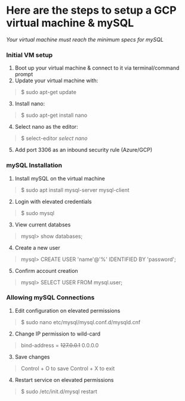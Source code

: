 # Here are the steps to setup a GCP virtual machine & mySQL
*Your virtual machine must reach the minimum specs for mySQL*

### Initial VM setup
1. Boot up your virtual machine & connect to it via terminal/command prompt
2. Update your virtual machine with:
> $ sudo apt-get update
3. Install nano:
> $ sudo apt-get install nano
4. Select nano as the editor:
> $ select-editor
> *select nano*
5. Add port 3306 as an inbound security rule (Azure/GCP)

### mySQL Installation
1. Install mySQL on the virtual machine
> $ sudo apt install mysql-server mysql-client
2. Login with elevated credentials
> $ sudo mysql
3. View current databses
> mysql> show databases;
4. Create a new user
> mysql> CREATE USER 'name'@'%' IDENTIFIED BY 'password';
5. Confirm account creation
> mysql> SELECT USER FROM mysql.user;

### Allowing mySQL Connections
1. Edit configuration on elevated permissions
> $ sudo nano etc/mysql/mysql.conf.d/mysqld.cnf
2. Change IP permission to wild-card
> bind-address = ~~127.0.0.1~~ 0.0.0.0
3. Save changes
> Control + O to save
> Control + X to exit
4. Restart service on elevated permissions
> $ sudo /etc/init.d/mysql restart

